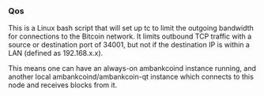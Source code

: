 ### Qos ###

This is a Linux bash script that will set up tc to limit the outgoing bandwidth for connections to the Bitcoin network. It limits outbound TCP traffic with a source or destination port of 34001, but not if the destination IP is within a LAN (defined as 192.168.x.x).

This means one can have an always-on ambankcoind instance running, and another local ambankcoind/ambankcoin-qt instance which connects to this node and receives blocks from it.
